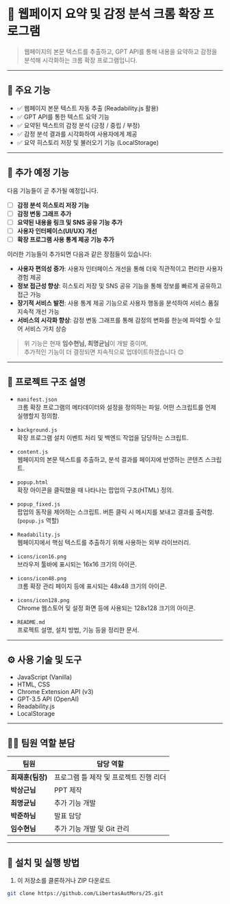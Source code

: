 # 🧠 웹페이지 요약 및 감정 분석 크롬 확장 프로그램

> 웹페이지의 본문 텍스트를 추출하고, GPT API를 통해 내용을 요약하고 감정을 분석해 시각화하는 크롬 확장 프로그램입니다.

---

## 📌 주요 기능

- ✅ 웹페이지 본문 텍스트 자동 추출 (Readability.js 활용)
- ✅ GPT API를 통한 텍스트 요약 기능
- ✅ 요약된 텍스트의 감정 분석 (긍정 / 중립 / 부정)
- ✅ 감정 분석 결과를 시각화하여 사용자에게 제공
- ✅ 요약 히스토리 저장 및 불러오기 기능 (LocalStorage)

---

## 🚧 추가 예정 기능

다음 기능들이 곧 추가될 예정입니다.

- [ ] **감정 분석 히스토리 저장 기능**
- [ ] **감정 변동 그래프 추가**
- [ ] **요약된 내용을 링크 및 SNS 공유 기능 추가**
- [ ] **사용자 인터페이스(UI/UX) 개선**
- [ ] **확장 프로그램 사용 통계 제공 기능 추가**

이러한 기능들이 추가되면 다음과 같은 장점들이 있습니다:

- **사용자 편의성 증가**: 사용자 인터페이스 개선을 통해 더욱 직관적이고 편리한 사용자 경험 제공
- **정보 접근성 향상**: 히스토리 저장 및 SNS 공유 기능을 통해 정보를 빠르게 공유하고 접근 가능
- **장기적 서비스 발전**: 사용 통계 제공 기능으로 사용자 행동을 분석하여 서비스 품질 지속적 개선 가능
- **서비스의 시각화 향상**: 감정 변동 그래프를 통해 감정의 변화를 한눈에 파악할 수 있어 서비스 가치 상승

> 위 기능은 현재 **임수현님, 최명균님**이 개발 중이며,  
> 추가적인 기능이 더 결정되면 지속적으로 업데이트하겠습니다 😊

---

## 🧾 프로젝트 구조 설명

- `manifest.json`  
  크롬 확장 프로그램의 메타데이터와 설정을 정의하는 파일. 어떤 스크립트를 언제 실행할지 정의함.

- `background.js`  
  확장 프로그램 설치 이벤트 처리 및 백엔드 작업을 담당하는 스크립트.

- `content.js`  
  웹페이지의 본문 텍스트를 추출하고, 분석 결과를 페이지에 반영하는 콘텐츠 스크립트.

- `popup.html`  
  확장 아이콘을 클릭했을 때 나타나는 팝업의 구조(HTML) 정의.

- `popup_fixed.js`  
  팝업의 동작을 제어하는 스크립트. 버튼 클릭 시 메시지를 보내고 결과를 출력함. (`popup.js` 역할)

- `Readability.js`  
  웹페이지에서 핵심 텍스트를 추출하기 위해 사용하는 외부 라이브러리.

- `icons/icon16.png`  
  브라우저 툴바에 표시되는 16x16 크기의 아이콘.

- `icons/icon48.png`  
  크롬 확장 관리 페이지 등에 표시되는 48x48 크기의 아이콘.

- `icons/icon128.png`  
  Chrome 웹스토어 및 설정 화면 등에 사용되는 128x128 크기의 아이콘.

- `README.md`  
  프로젝트 설명, 설치 방법, 기능 등을 정리한 문서.

---

## ⚙️ 사용 기술 및 도구

- JavaScript (Vanilla)
- HTML, CSS
- Chrome Extension API (v3)
- GPT-3.5 API (OpenAI)
- Readability.js
- LocalStorage

---

## 🧑‍💻 팀원 역할 분담

| 팀원          | 담당 역할                           |
|---------------|---------------------------------|
| **최재훈(팀장)**   | 프로그램 틀 제작 및 프로젝트 진행 리더  |
| **박상근님**      | PPT 제작                          |
| **최명균님**      | 추가 기능 개발                      |
| **박준하님**      | 발표 담당                         |
| **임수현님**      | 추가 기능 개발 및 Git 관리             |

---

## 🚀 설치 및 실행 방법

1. 이 저장소를 클론하거나 ZIP 다운로드

```bash
git clone https://github.com/LibertasAutMors/25.git
